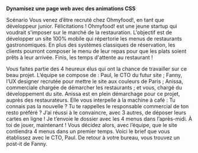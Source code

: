 **Dynamisez une page web avec des animations CSS**

Scénario
Vous venez d’être recruté chez Ohmyfood!, en tant que développeur junior. Félicitations !
Ohmyfood! est une jeune startup qui voudrait s'imposer sur le marché de la restauration.
L'objectif est de développer un site 100% mobile qui répertorie les menus de restaurants
gastronomiques. En plus des systèmes classiques de réservation, les clients pourront composer
le menu de leur repas pour que les plats soient prêts à leur arrivée. Finis, les temps d'attente au
restaurant !

Vous faites partie des 4 heureux élus qui ont la chance de travailler sur ce beau projet.
L’équipe se compose de :
Paul, le CTO du futur site ;
Fanny, l’UX designer recrutée pour mettre le site aux couleurs de Paris ;
Anissa, commerciale chargée de démarcher les restaurants ;
et vous, chargé du développement du site.
Anissa est en plein démarchage pour ce projet, auprès des restaurateurs. Elle vous interpelle à
la machine à café :
Tu connais pas la nouvelle ? Tu te rappelles le responsable commercial de ton resto préféré ? J’ai
réussi à le convaincre, avec 3 autres, de déposer leurs cartes en ligne ! Je t’envoie le dossier avec
les 4 menus dans l’après-midi. À toi de jouer, maintenant !
Vous décidez alors, avec l’équipe, que le site contiendra 4 menus dans un premier temps. Voici
le brief que vous établissez avec le CTO, Paul.
De retour à votre bureau, vous trouvez un post-it de Fanny.
